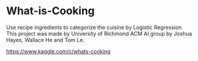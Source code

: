 # What-is-Cooking
Use recipe ingredients to categorize the cuisine by Logistic Regression.  This project was made by University of Richmond ACM AI group by Joshua Hayes, Wallace He and Tom Le.

https://www.kaggle.com/c/whats-cooking
